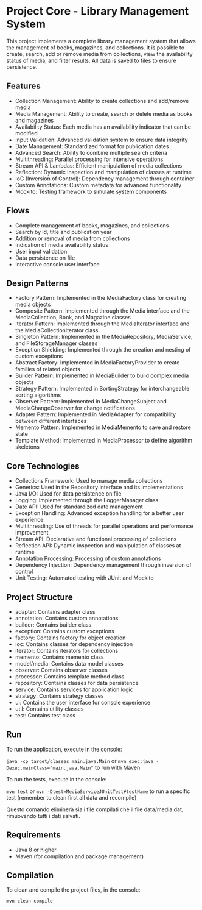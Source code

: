 # Project Core - Library Management System

This project implements a complete library management system that allows the management of books, magazines, and collections. It is possible to create, search, add or remove media from collections, view the availability status of media, and filter results. All data is saved to files to ensure persistence.

## Features

- Collection Management: Ability to create collections and add/remove media
- Media Management: Ability to create, search or delete media as books and magazines
- Availability Status: Each media has an availability indicator that can be modified
- Input Validation: Advanced validation system to ensure data integrity
- Date Management: Standardized format for publication dates
- Advanced Search: Ability to combine multiple search criteria
- Multithreading: Parallel processing for intensive operations
- Stream API & Lambdas: Efficient manipulation of media collections
- Reflection: Dynamic inspection and manipulation of classes at runtime
- IoC (Inversion of Control): Dependency management through container
- Custom Annotations: Custom metadata for advanced functionality
- Mockito: Testing framework to simulate system components

## Flows

- Complete management of books, magazines, and collections
- Search by id, title and publication year
- Addition or removal of media from collections
- Indication of media availability status
- User input validation
- Data persistence on file
- Interactive console user interface

## Design Patterns

- Factory Pattern: Implemented in the MediaFactory class for creating media objects
- Composite Pattern: Implemented through the Media interface and the MediaCollection, Book, and Magazine classes
- Iterator Pattern: Implemented through the MediaIterator interface and the MediaCollectionIterator class
- Singleton Pattern: Implemented in the MediaRepository, MediaService, and FileStorageManager classes
- Exception Shielding: Implemented through the creation and nesting of custom exceptions
- Abstract Factory: Implemented in MediaFactoryProvider to create families of related objects
- Builder Pattern: Implemented in MediaBuilder to build complex media objects
- Strategy Pattern: Implemented in SortingStrategy for interchangeable sorting algorithms
- Observer Pattern: Implemented in MediaChangeSubject and MediaChangeObserver for change notifications
- Adapter Pattern: Implemented in MediaAdapter for compatibility between different interfaces
- Memento Pattern: Implemented in MediaMemento to save and restore state
- Template Method: Implemented in MediaProcessor to define algorithm skeletons

## Core Technologies

- Collections Framework: Used to manage media collections
- Generics: Used in the Repository interface and its implementations
- Java I/O: Used for data persistence on file
- Logging: Implemented through the LoggerManager class
- Date API: Used for standardized date management
- Exception Handling: Advanced exception handling for a better user experience
- Multithreading: Use of threads for parallel operations and performance improvement
- Stream API: Declarative and functional processing of collections
- Reflection API: Dynamic inspection and manipulation of classes at runtime
- Annotation Processing: Processing of custom annotations
- Dependency Injection: Dependency management through inversion of control
- Unit Testing: Automated testing with JUnit and Mockito

## Project Structure

- adapter: Contains adapter class
- annotation: Contains custom annotations
- builder: Contains builder class
- exception: Contains custom exceptions
- factory: Contains factory for object creation
- ioc: Contains classes for dependency injection
- iterator: Contains iterators for collections
- memento: Contains memento class
- model/media: Contains data model classes
- observer: Contains observer classes
- processor: Contains template method class
- repository: Contains classes for data persistence
- service: Contains services for application logic
- strategy: Contains strategy classes
- ui: Contains the user interface for console experience
- util: Contains utility classes
- test: Contains test class

## Run

To run the application, execute in the console:

`java -cp target/classes main.java.Main` or `mvn exec:java -Dexec.mainClass="main.java.Main"` to run with Maven

To run the tests, execute in the console:

`mvn test` or `mvn -Dtest=MediaServiceJUnitTest#testName` to run a specific test (remember to clean first all data and recompile)

Questo comando eliminerà sia i file compilati che il file data/media.dat, rimuovendo tutti i dati salvati.

## Requirements

- Java 8 or higher
- Maven (for compilation and package management)

## Compilation

To clean and compile the project files, in the console:

`mvn clean compile`
